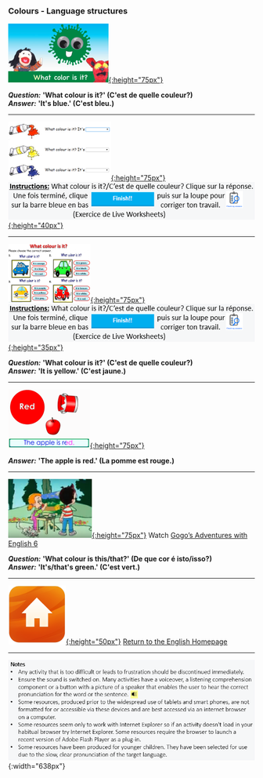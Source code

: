 ### Colours - Language structures

[![dewc](/images/dewc.png){:height="75px"}](https://www.youtube.com/watch?v=YyFLBTTAbSE)

***Question:*** **'What colour is it?' (C'est de quelle couleur?)**  
***Answer:*** **'It's blue.' (C'est bleu.)**  

***  

[![awcol1](/images/awcol1.PNG){:height="75px"}](https://www.englishexercises.org/makeagame/viewgame.asp?id=1895) [![lvwkcol5bfr](/images/lvwkcol5bfr.PNG){:height="40px"}](https://www.englishexercises.org/makeagame/viewgame.asp?id=1895) 

***  

[![lvwkcol5](/images/lvwkcol5.PNG){:height="75px"}](https://www.liveworksheets.com/worksheets/en/English_as_a_Second_Language_(ESL)/Colours/What_colour_is_it$_ct38460ls) [![lvwkcol5bfr](/images/lvwkcol5bfr.PNG){:height="35px"}](https://www.liveworksheets.com/worksheets/en/English_as_a_Second_Language_(ESL)/Colours/What_colour_is_it$_ct38460ls)  

***Question:*** **'What colour is it?' (C'est de quelle couleur?)**  
***Answer:*** **'It is yellow.' (C'est jaune.)**  

***

[![bbar](/images/bbar.png){:height="75px"}](https://www.youtube.com/watch?v=1jv0Gx_q_OU)

***Answer:*** **'The apple is red.' (La pomme est rouge.)**

***

[![gae6](/images/gae6.png){:height="75px"}](https://www.youtube.com/watch?v=_2WAwT9cKAk) Watch [Gogo’s Adventures with English 6](https://www.youtube.com/watch?v=_2WAwT9cKAk)  

***Question:*** **'What colour is this/that?' (De que cor é isto/isso?)**  
***Answer:*** **'It's/that's green.' (C'est vert.)**  

***
[![home](/images/home.png){:height="50px"}](https://english-homework.github.io/EnglishForKidsByPascale) [Return to the English Homepage](https://english-homework.github.io/EnglishForKidsByPascale)

***
![note](/images/note.PNG){:width="638px"}